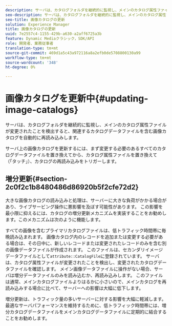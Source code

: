 ```yaml
---
description: サーバは、カタログフォルダを継続的に監視し、メインのカタログ属性ファイルが変更されたことを検出すると、関連するカタログデータファイルを含む画像カタログを自動的に再読み込みします。
seo-description: サーバは、カタログフォルダを継続的に監視し、メインのカタログ属性ファイルが変更されたことを検出すると、関連するカタログデータファイルを含む画像カタログを自動的に再読み込みします。
seo-title: 画像カタログの更新
solution: Experience Manager
title: 画像カタログの更新
uuid: 7e2557c4-1155-429b-a630-a2aff6725a3b
feature: Dynamic Mediaクラシック，SDK/API
role: 開発者、業務従事者
translation-type: tm+mt
source-git-commit: 469d1a5c43a972116a8a2efb0de5708800130a99
workflow-type: tm+mt
source-wordcount: '348'
ht-degree: 0%

---
```



# 画像カタログを更新中{#updating-image-catalogs}

サーバは、カタログフォルダを継続的に監視し、メインのカタログ属性ファイルが変更されたことを検出すると、関連するカタログデータファイルを含む画像カタログを自動的に再読み込みします。

サーバ上の画像カタログを更新するには、まず変更する必要のあるすべてのカタログデータファイルを置き換えてから、カタログ属性ファイルを置き換えて（「タッチ」）、カタログの再読み込みをトリガーします。

## 増分更新{#section-2c0f2c1b8480486d86920b5f2cfe72d2}

大きな画像カタログの読み込みと処理は、サーバーに大きな負荷がかかる場合があり、ライブサービング操作に悪影響を及ぼす可能性があります。 この影響を最小限に抑えるには、カタログの増分更新メカニズムを実装することをお勧めします。このメカニズムは次のように機能します。

すべての画像を含むプライマリカタログファイルは、低トラフィック時間帯に毎晩読み込まれます。 画像カタログ内のレコードを追加または変更する必要がある場合は、その日中に、新しいレコードまたは変更されたレコードのみを含む別の画像データファイルが作成されます。 このファイルは、セカンダリイメージデータファイルとして`attribute::CatalogFile`に登録されています。 サーバは、カタログ属性ファイルが変更されたことを検出し、変更されたカタログデータファイルを確認します。 メイン画像データファイルに操作がない場合、サーバは増分データファイルのみを読み込むか、再読み込みします。 このファイルは通常、メインカタログファイルよりはるかに小さいので、メインカタログを再読み込みする場合に比べて、サーバーへの影響は大幅に低下します。

増分更新は、トラフィック量の多いサーバーに対する影響を大幅に軽減します。 最適なサーバパフォーマンスを維持するために、低トラフィック時間帯には、増分カタログデータファイルをメインカタログデータファイルに定期的に結合することをお勧めします。
